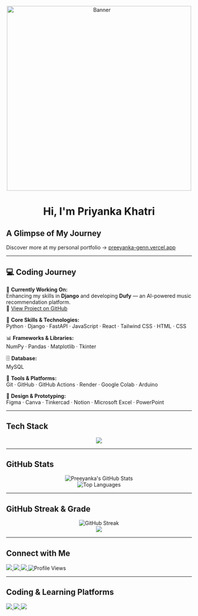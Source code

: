 <p align="center">
  <img width="500" src="https://github.com/user-attachments/assets/f2067c28-523a-4277-b965-332ca7c874cb" alt="Banner" />
</p>

<h1 align="center">Hi, I'm <strong>Priyanka Khatri</strong></h1>

## A Glimpse of My Journey
Discover more at my personal portfolio → [preeyanka-genn.vercel.app](https://preeyanka-genn.vercel.app/)


---
## 💻 Coding Journey  

🚀 **Currently Working On:**  
Enhancing my skills in **Django** and developing **Dufy** — an AI-powered music recommendation platform.  
🔗 [View Project on GitHub](https://github.com/preeyankakc037/Dufy)

🧠 **Core Skills & Technologies:**  
Python · Django · FastAPI · JavaScript · React · Tailwind CSS · HTML · CSS  

📊 **Frameworks & Libraries:**  
NumPy · Pandas · Matplotlib · Tkinter  

🗄️ **Database:**  
MySQL  

🧰 **Tools & Platforms:**  
Git · GitHub · GitHub Actions · Render · Google Colab · Arduino  

🎨 **Design & Prototyping:**  
Figma · Canva · Tinkercad · Notion · Microsoft Excel · PowerPoint

---

## Tech Stack

<p align="center">
  <img src="https://skillicons.dev/icons?i=python,django,fastapi,html,css,tailwind,javascript,react,git,github,vscode,arduino&theme=light" />
</p>

---

## GitHub Stats

<p align="center">
  <img src="https://github-readme-stats.vercel.app/api?username=preeyankakc037&show_icons=true&theme=tokyonight" alt="Preeyanka's GitHub Stats" />
  <br/>
  <img src="https://github-readme-stats.vercel.app/api/top-langs/?username=preeyankakc037&layout=compact&theme=tokyonight" alt="Top Languages"/>
</p>

---

## GitHub Streak & Grade

<p align="center">
  <img src="https://streak-stats.demolab.com/?user=preeyankakc037&theme=tokyonight&border=DD2727&stroke=00ffee" alt="GitHub Streak" />
  <br/>
  <img src="https://github-profile-summary-cards.vercel.app/api/cards/profile-details?username=preeyankakc037&theme=tokyonight" />
</p>

---

## Connect with Me

<p align="left">
  <a href="https://linkedin.com/in/priyanka-khatri07" target="_blank">
    <img src="https://img.shields.io/badge/LinkedIn-blue?style=flat&logo=linkedin" />
  </a>
  <a href="https://x.com/preeyanka07" target="_blank">
    <img src="https://img.shields.io/badge/Twitter-black?style=flat&logo=twitter" />
  </a>
  <a href="https://github.com/preeyankakc037" target="_blank">
    <img src="https://img.shields.io/badge/GitHub-black?style=flat&logo=github" />
  </a>
  <img src="https://komarev.com/ghpvc/?username=preeyankakc037&label=Profile%20Views&color=blue&style=flat" alt="Profile Views" />
</p>

---

## Coding & Learning Platforms  

<p align="left">
  <a href="https://leetcode.com/u/ray037/" target="_blank">
    <img src="https://img.shields.io/badge/LeetCode-FFA116?style=flat&logo=leetcode&logoColor=black" />
  </a>
  <a href="https://www.geeksforgeeks.org/user/preeyanrbbf/" target="_blank">
    <img src="https://img.shields.io/badge/GeeksforGeeks-2F8D46?style=flat&logo=geeksforgeeks&logoColor=white" />
  </a>
  <a href="https://www.datacamp.com/portfolio/preeyankakc07" target="_blank">
    <img src="https://img.shields.io/badge/DataCamp-03EF62?style=flat&logo=datacamp&logoColor=black" />
  </a>
</p>  
